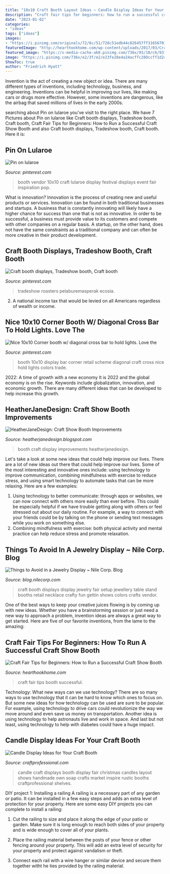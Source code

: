 ```yaml
---
title: "10x10 Craft Booth Layout Ideas ~ Candle Display Ideas For Your Craft Booth"
description: "Craft fair tips for beginners: how to run a successful craft show booth"
date: "2023-01-02"
categories:
- "ideas"
tags: ["ideas"]
images:
- "https://i.pinimg.com/originals/72/6c/51/726c51edb44c826457ff316567013e92.jpg"
featuredImage: "http://hearthookhome.com/wp-content/uploads/2017/03/Craft-Fair-Tips.png"
featured_image: "https://s-media-cache-ak0.pinimg.com/736x/93/10/c6/9310c61b51ec13de6c342009b8ed5ffd.jpg"
image: "https://i.pinimg.com/736x/e2/3f/e2/e23fe28e4a24acffc289ccff1d241c4c.jpg"
ShowToc: true
author: "Friedrich Hyatt"
---
```



Invention is the act of creating a new object or idea. There are many different types of inventions, including technology, business, and engineering. Inventions can be helpful in improving our lives, like making cars or drugs more effective. However, some inventions are dangerous, like the airbag that saved millions of lives in the early 2000s.

	

		
searching about Pin on lularoe you've visit to the right place. We have 7 Pictures about Pin on lularoe like Craft booth displays, Tradeshow booth, Craft booth, Craft Fair Tips for Beginners: How to Run a Successful Craft Show Booth and also Craft booth displays, Tradeshow booth, Craft booth. Here it is:
		
    
## Pin On Lularoe

<img loading=lazy src="https://i.pinimg.com/736x/e2/3f/e2/e23fe28e4a24acffc289ccff1d241c4c.jpg" onerror="this.onerror=null;this.src='https://tse3.mm.bing.net/th?id=OIP.qk1LBoCv2LQ5TMb9KPGuMgHaFj&amp;pid=15.1';" alt="Pin on lularoe">

_Source: pinterest.com_

>booth vendor 10x10 craft lularoe display festival displays event fair inspiration pop. 

	

What is innovation?
Innovation is the process of creating new and useful products or services. Innovation can be found in both traditional businesses and startups. A business that is constantly innovating will likely have a higher chance for success than one that is not as innovative. In order to be successful, a business must provide value to its customers and compete with other companies on a regular basis. A startup, on the other hand, does not have the same constraints as a traditional company and can often be more creative in their product development.

    
## Craft Booth Displays, Tradeshow Booth, Craft Booth

<img loading=lazy src="https://i.pinimg.com/originals/72/6c/51/726c51edb44c826457ff316567013e92.jpg" onerror="this.onerror=null;this.src='https://tse3.mm.bing.net/th?id=OIP.m-tWULUnXPOnaQRosO3FIQHaFj&amp;pid=15.1';" alt="Craft booth displays, Tradeshow booth, Craft booth">

_Source: pinterest.com_

>tradeshow roasters pelaburemasperak ecosia. 

	

2. A national income tax that would be levied on all Americans regardless of wealth or income.

    
## Nice 10x10 Corner Booth W/ Diagonal Cross Bar To Hold Lights. Love The

<img loading=lazy src="https://s-media-cache-ak0.pinimg.com/736x/93/10/c6/9310c61b51ec13de6c342009b8ed5ffd.jpg" onerror="this.onerror=null;this.src='https://tse3.mm.bing.net/th?id=OIP.aCltb7btRxY_-T2jgOFTGQHaFj&amp;pid=15.1';" alt="Nice 10x10 Corner booth w/ diagonal cross bar to hold lights. Love the">

_Source: pinterest.com_

>booth 10x10 display bar corner retail scheme diagonal craft cross nice hold lights colors trade. 

	

2022: A time of growth with a new economy
It is 2022 and the global economy is on the rise. Keywords include globalization, innovation, and economic growth. There are many different ideas that can be developed to help increase this growth.

    
## HeatherJaneDesign: Craft Show Booth Improvements

<img loading=lazy src="http://3.bp.blogspot.com/-a75mWNGMiL0/Tqb1O6fdu9I/AAAAAAAAAQ0/CjIDZV3i8KM/w1200-h630-p-k-nu/2011+009.JPG" onerror="this.onerror=null;this.src='https://tse3.mm.bing.net/th?id=OIP.HC-AYIGNnM2T9N1Z4du1_gHaD4&amp;pid=15.1';" alt="HeatherJaneDesign: Craft Show Booth Improvements">

_Source: heatherjanedesign.blogspot.com_

>booth craft display improvements heatherjanedesign. 

	

Let's take a look at some new ideas that could help improve our lives.
There are a lot of new ideas out there that could help improve our lives. Some of the most interesting and innovative ones include: using technology to improve communication, combining mindfulness with exercise to reduce stress, and using smart technology to automate tasks that can be more relaxing. Here are a few examples: 
1. Using technology to better communicate: through apps or websites, we can now connect with others more easily than ever before. This could be especially helpful if we have trouble getting along with others or feel stressed out about our daily routine. For example, a way to connect with your friends could be by talking on the phone or sending text messages while you work on something else. 
2. Combining mindfulness with exercise: both physical activity and mental practice can help reduce stress and promote relaxation.

    
## Things To Avoid In A Jewelry Display ~ Nile Corp. Blog

<img loading=lazy src="https://1.bp.blogspot.com/-EEmGbUKMQas/V8TuT_tIuXI/AAAAAAAAAyk/YGjPEIDeom4_J-zSIURlPASXLjknPtMKgCEw/s1600/Not%2Badding%2Bcolors%2Bto%2Byou%2Bdisplay.jpg" onerror="this.onerror=null;this.src='https://tse1.mm.bing.net/th?id=OIP.vlyZQ_4gY07VUdIM32N8mgHaFj&amp;pid=15.1';" alt="Things to Avoid in a Jewelry Display ~ Nile Corp. Blog">

_Source: blog.nilecorp.com_

>craft booth displays display jewelry fair setup jewellery table stand booths retail necklace crafty fun gettin shows colors crafts vendor. 

	

One of the best ways to keep your creative juices flowing is by coming up with new ideas. Whether you have a brainstorming session or just need a new way to approach a problem, invention ideas are always a great way to get started. Here are five of our favorite inventions, from the lame to the amazing: 

    
## Craft Fair Tips For Beginners: How To Run A Successful Craft Show Booth

<img loading=lazy src="http://hearthookhome.com/wp-content/uploads/2017/03/Craft-Fair-Tips.png" onerror="this.onerror=null;this.src='https://tse2.mm.bing.net/th?id=OIP.UWR5x4VK70Yl-8ETD9JbfgHaLG&amp;pid=15.1';" alt="Craft Fair Tips for Beginners: How to Run a Successful Craft Show Booth">

_Source: hearthookhome.com_

>craft fair tips booth successful. 

	

Technology: What new ways can we use technology?
There are so many ways to use technology that it can be hard to know which ones to focus on. But some new ideas for how technology can be used are sure to be popular. For example, using technology to drive cars could revolutionize the way we move around and even save us money on transportation. Another idea is using technology to help astronauts live and work in space. And last but not least, using technology to help with diabetes could have a huge impact.

    
## Candle Display Ideas For Your Craft Booth

<img loading=lazy src="http://www.craftprofessional.com/images/christmas-candle-display.jpg" onerror="this.onerror=null;this.src='https://tse2.mm.bing.net/th?id=OIP.Yo_3BV4VbyqL6N9xGhjzfwAAAA&amp;pid=15.1';" alt="Candle Display Ideas for Your Craft Booth">

_Source: craftprofessional.com_

>candle craft displays booth display fair christmas candles layout shows handmade own soap crafts market inspire rustic booths craftprofessional shelves. 

	

DIY project 1: Installing a railing
A railing is a necessary part of any garden or patio. It can be installed in a few easy steps and adds an extra level of protection for your property. Here are some easy DIY projects you can complete to install a railing: 
1. Cut the railing to size and place it along the edge of your patio or garden. Make sure it is long enough to reach both sides of your property and is wide enough to cover all of your plants. 

2. Place the railing material between the posts of your fence or other fencing around your property. This will add an extra level of security for your property and protect against vandalism or theft. 

3. Connect each rail with a wire hanger or similar device and secure them together witht he ties provided by the railing material.

